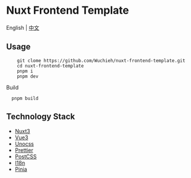 # Nuxt Frontend Template

English | [中文](README_TW.md)

## Usage

```shell
    git clome https://github.com/Wuchieh/nuxt-frontend-template.git
    cd nuxt-frontend-template
    pnpm i
    pnpm dev
```

Build

```shell
  pnpm build
```

## Technology Stack

- [Nuxt3](https://nuxt.com/)
- [Vue3](https://vuejs.org/)
- [Unocss](https://unocss.dev/)
- [Prettier](https://prettier.io/)
- [PostCSS](https://postcss.org/)
- [I18n](https://i18n.nuxtjs.org)
- [Pinia](https://pinia.vuejs.org)

